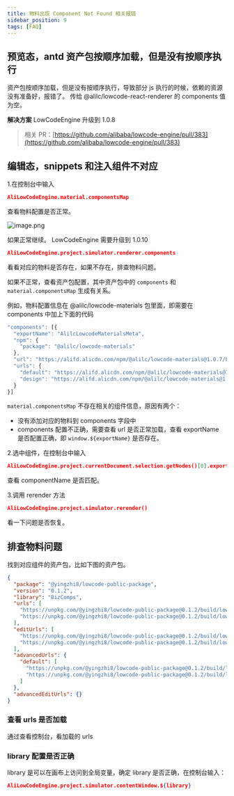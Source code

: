```yaml
---
title: 物料出现 Component Not Found 相关报错
sidebar_position: 9
tags: [FAQ]
---
```

## 预览态，antd 资产包按顺序加载，但是没有按顺序执行
资产包按顺序加载，但是没有按顺序执行，导致部分 js 执行的时候，依赖的资源没有准备好，报错了。
传给  @alilc/lowcode-react-renderer 的 components 值为空。

**解决方案**
LowCodeEngine 升级到 1.0.8
> 相关 PR：[https://github.com/alibaba/lowcode-engine/pull/383](https://github.com/alibaba/lowcode-engine/pull/383)


## 编辑态，snippets 和注入组件不对应
1.在控制台中输入
```json
AliLowCodeEngine.material.componentsMap
```
查看物料配置是否正常。

![image.png](https://img.alicdn.com/imgextra/i4/O1CN01bAsPoT1QOTSp7Fmz5_!!6000000001966-2-tps-1640-816.png)

如果正常继续。
LowCodeEngine 需要升级到 1.0.10
```json
AliLowCodeEngine.project.simulator.renderer.components
```
看看对应的物料是否存在，如果不存在，排查物料问题。

如果不正常，查看资产包配置，其中资产包中的 `components` 和 `material.componentsMap` 生成有关系。

例如，物料配置信息在 @alilc/lowcode-materials 包里面，即需要在 components 中加上下面的代码

```javascript
"components": [{
  "exportName": "AlilcLowcodeMaterialsMeta",
  "npm": {
    "package": "@alilc/lowcode-materials"
  },
  "url": "https://alifd.alicdn.com/npm/@alilc/lowcode-materials@1.0.7/build/lowcode/meta.js",
  "urls": {
    "default": "https://alifd.alicdn.com/npm/@alilc/lowcode-materials@1.0.7/build/lowcode/meta.js",
    "design": "https://alifd.alicdn.com/npm/@alilc/lowcode-materials@1.0.7/build/lowcode/meta.design.js"
  }
}]
```

`material.componentsMap` 不存在相关的组件信息，原因有两个：
- 没有添加对应的物料到 components 字段中
- components 配置不正确，需要查看 url 是否正常加载，查看 exportName 是否配置正确，即 `window.${exportName}` 是否存在。

2.选中组件，在控制台中输入
```json
AliLowCodeEngine.project.currentDocument.selection.getNodes()[0].exportSchema('render')
```
查看 componentName 是否匹配。

3.调用 rerender 方法
```json
AliLowCodeEngine.project.simulator.rerender()
```
看一下问题是否恢复。

## 排查物料问题
找到对应组件的资产包，比如下图的资产包。
```json
{
  "package": "@yingzhi8/lowcode-public-package",
  "version": "0.1.2",
  "library": "BizComps",
  "urls": [
    "https://unpkg.com/@yingzhi8/lowcode-public-package@0.1.2/build/lowcode/render/default/view.js",
    "https://unpkg.com/@yingzhi8/lowcode-public-package@0.1.2/build/lowcode/render/default/view.css"
  ],
  "editUrls": [
    "https://unpkg.com/@yingzhi8/lowcode-public-package@0.1.2/build/lowcode/view.js",
    "https://unpkg.com/@yingzhi8/lowcode-public-package@0.1.2/build/lowcode/view.css"
  ],
  "advancedUrls": {
    "default": [
      "https://unpkg.com/@yingzhi8/lowcode-public-package@0.1.2/build/lowcode/render/default/view.js",
      "https://unpkg.com/@yingzhi8/lowcode-public-package@0.1.2/build/lowcode/render/default/view.css"
    ]
  },
  "advancedEditUrls": {}
}
```

### 查看 urls 是否加载
通过查看控制台，看加载的 urls
### library 配置是否正确
library 是可以在画布上访问到全局变量，确定  library 是否正确，在控制台输入：
```json
AliLowCodeEngine.project.simulator.contentWindow.${library}
```
